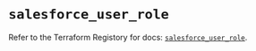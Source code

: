 # `salesforce_user_role`

Refer to the Terraform Registory for docs: [`salesforce_user_role`](https://registry.terraform.io/providers/hashicorp/salesforce/0.1.0/docs/resources/user_role).
